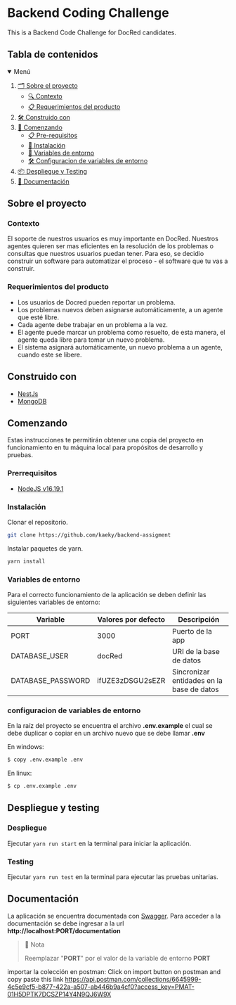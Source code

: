 # Backend Coding Challenge

This is a Backend Code Challenge for DocRed candidates.

## Tabla de contenidos

<details open="open">
  <summary>Menú</summary>
  <ol>
    <li>
        <a href="#sobre-el-proyecto">🗂️ Sobre el proyecto</a>
      <ul>
        <li><a href="#contexto">🔍 Contexto</a></li>
        <li><a href="#requerimientos-del-producto">📋 Requerimientos del producto</a></li>
      </ul>
    </li>
    <li><a href="#construido-con">🛠️ Construido con</a></li>
    <li>
      <a href="#comenzando">🚀 Comenzando</a>
      <ul>
        <li><a href="#pre-requisitos">📋 Pre-requisitos</a></li>
        <li><a href="#instalación">🔧 Instalación</a></li>
        <li><a href="#variables-de-entorno">📌 Variables de entorno</a></li>
        <li><a href="#configuracion-de-variables-de-entorno">🛠️ Configuracion de variables de entorno</a></li>
      </ul>
    </li>
    <li><a href="#despliegue">📦 Despliegue y Testing</a></li>
    <li><a href="#documentación">📄 Documentación</a></li>
  </ol>
</details>

## Sobre el proyecto

### Contexto

El soporte de nuestros usuarios es muy importante en DocRed. Nuestros agentes quieren ser mas eficientes en la
resolución de los problemas o consultas que nuestros usuarios puedan tener. Para eso, se decidio construir un software
para automatizar el proceso - el software que tu vas a construir.

### Requerimientos del producto

- Los usuarios de Docred pueden reportar un problema.
- Los problemas nuevos deben asignarse automáticamente, a un agente que esté libre.
- Cada agente debe trabajar en un problema a la vez.
- El agente puede marcar un problema como resuelto, de esta manera, el agente queda libre para tomar un nuevo problema.
- El sistema asignará automáticamente, un nuevo problema a un agente, cuando este se libere.

## Construido con

* [NestJs](https://nestjs.com/)
* [MongoDB](https://www.mongodb.com/es)

## Comenzando

Estas instrucciones te permitirán obtener una copia del proyecto en funcionamiento en tu máquina local para propósitos
de desarrollo y pruebas.

### Prerrequisitos

* [NodeJS v16.19.1](https://nodejs.org/en/)

### Instalación

Clonar el repositorio.

```sh
git clone https://github.com/kaeky/backend-assigment
```

Instalar paquetes de yarn.

```sh
yarn install
```

### Variables de entorno

Para el correcto funcionamiento de la aplicación se deben definir las siguientes variables de entorno:

| Variable          | Valores por defecto | Descripción                               |
|-------------------|---------------------|-------------------------------------------|
| PORT              | 3000                | Puerto de la app                          | 
| DATABASE_USER     | docRed              | URI de la base de datos                   |           
| DATABASE_PASSWORD | ifUZE3zDSGU2sEZR    | Sincronizar entidades en la base de datos |

### configuracion de variables de entorno

En la raíz del proyecto se encuentra el archivo **.env.example** el cual se debe duplicar o copiar en un archivo nuevo
que se debe llamar **.env**

En windows:

```sh
$ copy .env.example .env
```

En linux:

```sh
$ cp .env.example .env
```

## Despliegue y testing

### Despliegue

Ejecutar `yarn run start` en la terminal para iniciar la aplicación.

### Testing

Ejecutar `yarn run test` en la terminal para ejecutar las pruebas unitarias.

## Documentación

La aplicación se encuentra documentada con [Swagger](https://swagger.io/).
Para acceder a la documentación se debe ingresar a la url **http://localhost:PORT/documentation**

> 🚧 Nota
>
> Reemplazar "**PORT**" por el valor de la variable de entorno **PORT**

importar la
colección en postman: Click on import button on postman and copy paste this link
https://api.postman.com/collections/6645999-4c5e9cf5-b877-422a-a507-ab446b9a4cf0?access_key=PMAT-01H5DPTK7DCSZP14Y4N9QJ6W9X
